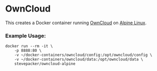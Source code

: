 # OwnCloud 

This creates a Docker container running [OwnCloud](https://owncloud.org) on [Alpine Linux](https://github.com/gliderlabs/docker-alpine).

### Example Usage:

    docker run --rm -it \
        -p 8888:80 \
        -v ~/docker-containers/owncloud/config:/opt/owncloud/config \
        -v ~/docker-containers/owncloud/data:/opt/owncloud/data \
        stevepacker/owncloud-alpine
